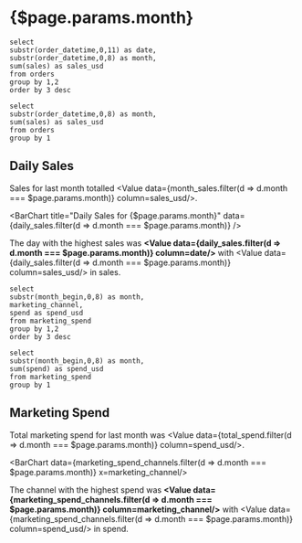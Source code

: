 # {$page.params.month}


```daily_sales
select
substr(order_datetime,0,11) as date,
substr(order_datetime,0,8) as month,
sum(sales) as sales_usd
from orders
group by 1,2
order by 3 desc
```

```month_sales
select
substr(order_datetime,0,8) as month,
sum(sales) as sales_usd
from orders
group by 1
```
## Daily Sales

Sales for last month totalled <Value data={month_sales.filter(d => d.month === $page.params.month)} column=sales_usd/>.

<BarChart 
    title="Daily Sales for {$page.params.month}"
    data={daily_sales.filter(d => d.month === $page.params.month)} />

The day with the highest sales was **<Value data={daily_sales.filter(d => d.month === $page.params.month)} column=date/>** with <Value data={daily_sales.filter(d => d.month === $page.params.month)} column=sales_usd/> in sales.


```marketing_spend_channels
select 
substr(month_begin,0,8) as month,
marketing_channel,
spend as spend_usd
from marketing_spend
group by 1,2
order by 3 desc
```

```total_spend
select
substr(month_begin,0,8) as month,
sum(spend) as spend_usd
from marketing_spend
group by 1
```

## Marketing Spend

Total marketing spend for last month was <Value data={total_spend.filter(d => d.month === $page.params.month)} column=spend_usd/>.

<BarChart data={marketing_spend_channels.filter(d => d.month === $page.params.month)} x=marketing_channel/>

The channel with the highest spend was **<Value data={marketing_spend_channels.filter(d => d.month === $page.params.month)} column=marketing_channel/>** with <Value data={marketing_spend_channels.filter(d => d.month === $page.params.month)} column=spend_usd/> in spend.



